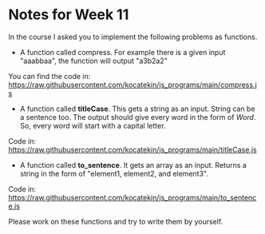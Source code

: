 # Notes for Week 11


In the course I asked you to implement the following problems as functions.

* A function called compress. For example there is a given input "aaabbaa", the function will output "a3b2a2"

You can find the code in: https://raw.githubusercontent.com/kocatekin/js_programs/main/compress.js

* A function called **titleCase**. This gets a string as an input. String can be a sentence too. The output should give every word in the form of *Word*. So, every word will start with a capital letter.

Code in: https://raw.githubusercontent.com/kocatekin/js_programs/main/titleCase.js

* A function called **to_sentence**. It gets an array as an input. Returns a string in the form of "element1, element2, and element3".

Code in: https://raw.githubusercontent.com/kocatekin/js_programs/main/to_sentence.js


Please work on these functions and try to write them by yourself.

